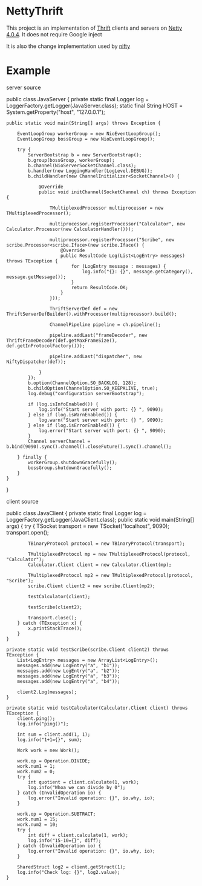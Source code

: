 NettyThrift
===========

This project is an implementation of [Thrift](http://thrift.apache.org/) clients and servers on [Netty 4.0.4](http://netty.io/). It does not require Google inject

It is also the change implementation used by [nifty](https://github.com/facebook/nifty)


Example
===========

server source

public class JavaServer {
	private static final Logger log = LoggerFactory.getLogger(JavaServer.class);
	static final String HOST = System.getProperty("host", "127.0.0.1");

	public static void main(String[] args) throws Exception {

		EventLoopGroup workerGroup = new NioEventLoopGroup();
		EventLoopGroup bossGroup = new NioEventLoopGroup();

		try {
			ServerBootstrap b = new ServerBootstrap();
			b.group(bossGroup, workerGroup);
			b.channel(NioServerSocketChannel.class);
			b.handler(new LoggingHandler(LogLevel.DEBUG));
			b.childHandler(new ChannelInitializer<SocketChannel>() {

				@Override
				public void initChannel(SocketChannel ch) throws Exception {

					TMultiplexedProcessor multiprocessor = new TMultiplexedProcessor();

					multiprocessor.registerProcessor("Calculator", new Calculator.Processor(new CalculatorHandler()));

					multiprocessor.registerProcessor("Scribe", new scribe.Processor<scribe.Iface>(new scribe.Iface() {
						@Override
						public ResultCode Log(List<LogEntry> messages) throws TException {
							for (LogEntry message : messages) {
								log.info("{}: {}", message.getCategory(), message.getMessage());
							}
							return ResultCode.OK;
						}
					}));

					ThriftServerDef def = new ThriftServerDefBuilder().withProcessor(multiprocessor).build();

					ChannelPipeline pipeline = ch.pipeline();

					pipeline.addLast("frameDecoder", new ThriftFrameDecoder(def.getMaxFrameSize(), def.getInProtocolFactory()));

					pipeline.addLast("dispatcher", new NiftyDispatcher(def));

				}
			});
			b.option(ChannelOption.SO_BACKLOG, 128);
			b.childOption(ChannelOption.SO_KEEPALIVE, true);
			log.debug("configuration serverBootstrap");

			if (log.isInfoEnabled()) {
				log.info("Start server with port: {} ", 9090);
			} else if (log.isWarnEnabled()) {
				log.warn("Start server with port: {} ", 9090);
			} else if (log.isErrorEnabled()) {
				log.error("Start server with port: {} ", 9090);
			}
			Channel serverChannel = b.bind(9090).sync().channel().closeFuture().sync().channel();

		} finally {
			workerGroup.shutdownGracefully();
			bossGroup.shutdownGracefully();
		}
	}
}


client source


public class JavaClient {
	private static final Logger log = LoggerFactory.getLogger(JavaClient.class);
	public static void main(String[] args) {
		try {
			TSocket transport = new TSocket("localhost", 9090);
			transport.open();

			TBinaryProtocol protocol = new TBinaryProtocol(transport);

			TMultiplexedProtocol mp = new TMultiplexedProtocol(protocol, "Calculator");
			Calculator.Client client = new Calculator.Client(mp);

			TMultiplexedProtocol mp2 = new TMultiplexedProtocol(protocol, "Scribe");
			scribe.Client client2 = new scribe.Client(mp2);

			testCalculator(client);

			testScribe(client2);

			transport.close();
		} catch (TException x) {
			x.printStackTrace();
		}
	}

	private static void testScribe(scribe.Client client2) throws TException {
		List<LogEntry> messages = new ArrayList<LogEntry>();
		messages.add(new LogEntry("a", "b1"));
		messages.add(new LogEntry("a", "b2"));
		messages.add(new LogEntry("a", "b3"));
		messages.add(new LogEntry("a", "b4"));

		client2.Log(messages);
	}

	private static void testCalculator(Calculator.Client client) throws TException {
		client.ping();
		log.info("ping()");

		int sum = client.add(1, 1);
		log.info("1+1={}", sum);

		Work work = new Work();

		work.op = Operation.DIVIDE;
		work.num1 = 1;
		work.num2 = 0;
		try {
			int quotient = client.calculate(1, work);
			log.info("Whoa we can divide by 0");
		} catch (InvalidOperation io) {
			log.error("Invalid operation: {}", io.why, io);
		}

		work.op = Operation.SUBTRACT;
		work.num1 = 15;
		work.num2 = 10;
		try {
			int diff = client.calculate(1, work);
			log.info("15-10={}", diff);
		} catch (InvalidOperation io) {
			log.error("Invalid operation: {}", io.why, io);
		}

		SharedStruct log2 = client.getStruct(1);
		log.info("Check log: {}", log2.value);
	}
